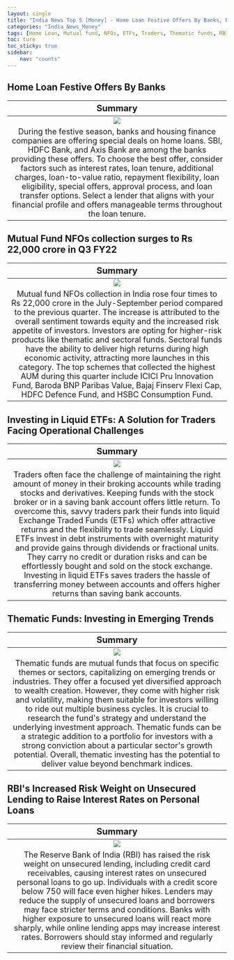 ```yaml
---
layout: single
title: "India News Top 5 [Money] - Home Loan Festive Offers By Banks, RBI's Increased Risk Weight"
categories: "India_News_Money"
tags: [Home Loan, Mutual fund, NFOs, ETFs, Traders, Thematic funds, RBI, Interest]
toc: ture
toc_sticky: true
sidebar:
    nav: "counts"
---
```


<style>
table th:first-of-type {
    width: 100%;
    font-size: 20px;
}
table td:nth-of-type(1) {
    width: 100%;
    font-size: 18px;
}
</style>

## Home Loan Festive Offers By Banks

Summary | 
:---:|
![](/assets/images/2023-11-20-India_News_Money_231120_1-1.webp) |
During the festive season, banks and housing finance companies are offering special deals on home loans. SBI, HDFC Bank, and Axis Bank are among the banks providing these offers. To choose the best offer, consider factors such as interest rates, loan tenure, additional charges, loan-to-value ratio, repayment flexibility, loan eligibility, special offers, approval process, and loan transfer options. Select a lender that aligns with your financial profile and offers manageable terms throughout the loan tenure. |

## Mutual Fund NFOs collection surges to Rs 22,000 crore in Q3 FY22

Summary | 
:---:|
![](/assets/images/2023-11-20-India_News_Money_231120_1-2.webp) |
Mutual fund NFOs collection in India rose four times to Rs 22,000 crore in the July-September period compared to the previous quarter. The increase is attributed to the overall sentiment towards equity and the increased risk appetite of investors. Investors are opting for higher-risk products like thematic and sectoral funds. Sectoral funds have the ability to deliver high returns during high economic activity, attracting more launches in this category. The top schemes that collected the highest AUM during this quarter include ICICI Pru Innovation Fund, Baroda BNP Paribas Value, Bajaj Finserv Flexi Cap, HDFC Defence Fund, and HSBC Consumption Fund. |

## Investing in Liquid ETFs: A Solution for Traders Facing Operational Challenges

Summary | 
:---:|
![](/assets/images/2023-11-20-India_News_Money_231120_1-3.webp) |
Traders often face the challenge of maintaining the right amount of money in their broking accounts while trading stocks and derivatives. Keeping funds with the stock broker or in a saving bank account offers little return. To overcome this, savvy traders park their funds into liquid Exchange Traded Funds (ETFs) which offer attractive returns and the flexibility to trade seamlessly. Liquid ETFs invest in debt instruments with overnight maturity and provide gains through dividends or fractional units. They carry no credit or duration risks and can be effortlessly bought and sold on the stock exchange. Investing in liquid ETFs saves traders the hassle of transferring money between accounts and offers higher returns than saving bank accounts. |

## Thematic Funds: Investing in Emerging Trends 

Summary | 
:---:|
![](/assets/images/2023-11-20-India_News_Money_231120_1-4.webp) |
Thematic funds are mutual funds that focus on specific themes or sectors, capitalizing on emerging trends or industries. They offer a focused yet diversified approach to wealth creation. However, they come with higher risk and volatility, making them suitable for investors willing to ride out multiple business cycles. It is crucial to research the fund's strategy and understand the underlying investment approach. Thematic funds can be a strategic addition to a portfolio for investors with a strong conviction about a particular sector's growth potential. Overall, thematic investing has the potential to deliver value beyond benchmark indices. |

## RBI's Increased Risk Weight on Unsecured Lending to Raise Interest Rates on Personal Loans

Summary | 
:---:|
![](/assets/images/2023-11-20-India_News_Money_231120_1-5.webp) |
The Reserve Bank of India (RBI) has raised the risk weight on unsecured lending, including credit card receivables, causing interest rates on unsecured personal loans to go up. Individuals with a credit score below 750 will face even higher hikes. Lenders may reduce the supply of unsecured loans and borrowers may face stricter terms and conditions. Banks with higher exposure to unsecured loans will react more sharply, while online lending apps may increase interest rates. Borrowers should stay informed and regularly review their financial situation. |